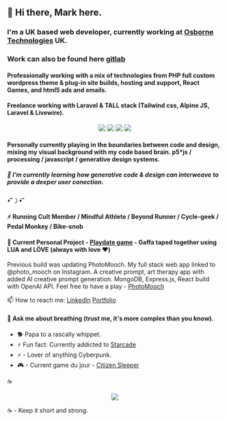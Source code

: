 
## 👋 Hi there, Mark here.
  
### I'm a UK based web developer, currently working at [Osborne Technologies](https://www.osbornetechnologies.co.uk/) UK. 
### Work can also be found here [gitlab](https://gitlab.com/mark.i)
#### Professionally working with a mix of technologies from PHP full custom wordpress theme & plug-in site builds, hosting and support, React Games, and html5 ads and emails.
#### Freelance working with Laravel & TALL stack (Tailwind css, Alpine JS, Laravel & Livewire). 
<p align="center">
<img src="https://laravel.com/img/logomark.min.svg"><span>  </span><img src="https://laravel.com/img/logomark.min.svg"><span>  </span><img src="https://laravel.com/img/logomark.min.svg"><span>  </span><img src="https://laravel.com/img/logomark.min.svg"><span>  </span>
</p>

#### Personally currently playing in the boundaries between code and design, mixing my visual background with my code based brain. p5*js / processing / javascript / generative design systems.

##### 🌱 I’m currently learning how generative code & design can interweave to provide a deeper user conection.
•͡˘㇁•͡˘

#### ⚡ Running Cult Member / Mindful Athlete / Beyond Runner / Cycle-geek / Pedal Monkey / Bike-snob

#### 🔭 Current Personal Project - [Playdate game](https://play.date/) - Gaffa taped together using LUA and LÖVE (always with love ❤️)

Previous build was updating PhotoMooch. My full stack web app linked to @photo_mooch on Instagram. A creative prompt, art therapy app with added AI creative prompt generation. MongoDB, Express.js, React build with OpenAI API. 
Feel free to have a play - <a href="https://photomooch.onrender.com/">PhotoMooch</a>

📫 How to reach me: [LinkedIn](https://www.linkedin.com/in/mark-ivkovic-68822474/)
[Portfolio](https://m-ivkovic-dev-portfolio.onrender.com/)

#### 💬 Ask me about breathing (trust me, it's more complex than you know).
- 🐕 Papa to a rascally whippet. </br>
- ⚡ Fun fact: Currently addicted to [Starcade](https://www.youtube.com/@starcade6611)
- ⚡ - Lover of anything Cyberpunk.</br>
- 🎮 - Current game du jour - [Citizen Sleeper](https://store.steampowered.com/app/1578650/Citizen_Sleeper/)

☕️
<p align="center">
  <img src="https://images.unsplash.com/photo-1655933146525-ef75619c20f8?q=80&w=2140&auto=format&fit=crop&ixlib=rb-4.0.3&ixid=M3wxMjA3fDB8MHxwaG90by1wYWdlfHx8fGVufDB8fHx8fA%3D%3D">
</p>

☕️ - Keep it short and strong.</br>


<!--
**whippet-code/whippet-code** is a ✨ _special_ ✨ repository because its `README.md` (this file) appears on your GitHub profile.

Here are some ideas to get you started:

- 🔭 I’m currently working on ...
- 🌱 I’m currently learning ...
- 👯 I’m looking to collaborate on ...
- 🤔 I’m looking for help with ...
- 💬 Ask me about ...
- 📫 How to reach me: ...
- 😄 Pronouns: ...
- ⚡ Fun fact: ...
-->

